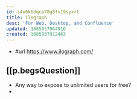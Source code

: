 ```yaml
---
id: s4v6k6dqca78g8fx19syxrt
title: Ilograph
desc: 'For Web, Desktop, and Confluence'
updated: 1685937964916
created: 1685937912463
---
```


- #url https://www.ilograph.com/

## [[p.begsQuestion]]

- Any way to expose to unlimited users for free?
- 